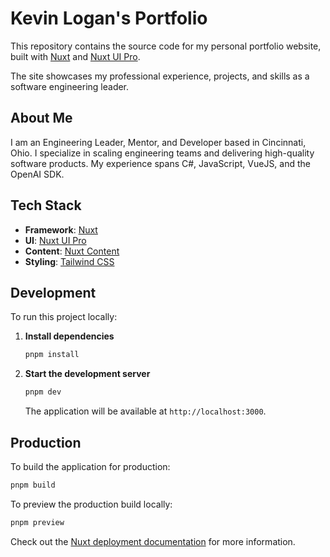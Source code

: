 # Kevin Logan's Portfolio

This repository contains the source code for my personal portfolio website, built with [Nuxt](https://nuxt.com/) and [Nuxt UI Pro](https://ui.nuxt.com/pro).

The site showcases my professional experience, projects, and skills as a software engineering leader.

## About Me

I am an Engineering Leader, Mentor, and Developer based in Cincinnati, Ohio. I specialize in scaling engineering teams and delivering high-quality software products. My experience spans C#, JavaScript, VueJS, and the OpenAI SDK.

## Tech Stack

- **Framework**: [Nuxt](https://nuxt.com/)
- **UI**: [Nuxt UI Pro](https://ui.nuxt.com/pro)
- **Content**: [Nuxt Content](https://content.nuxt.com/)
- **Styling**: [Tailwind CSS](https://tailwindcss.com/)

## Development

To run this project locally:

1. **Install dependencies**

   ```bash
   pnpm install
   ```

2. **Start the development server**

   ```bash
   pnpm dev
   ```

   The application will be available at `http://localhost:3000`.

## Production

To build the application for production:

```bash
pnpm build
```

To preview the production build locally:

```bash
pnpm preview
```

Check out the [Nuxt deployment documentation](https://nuxt.com/docs/getting-started/deployment) for more information.
